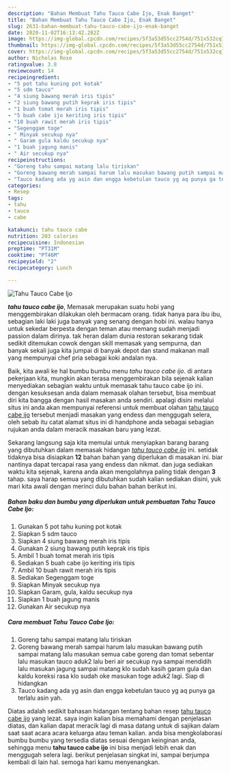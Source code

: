 ```yaml
---
description: "Bahan Membuat Tahu Tauco Cabe Ijo, Enak Banget"
title: "Bahan Membuat Tahu Tauco Cabe Ijo, Enak Banget"
slug: 2631-bahan-membuat-tahu-tauco-cabe-ijo-enak-banget
date: 2020-11-02T16:13:42.282Z
image: https://img-global.cpcdn.com/recipes/5f3a53d55cc2754d/751x532cq70/tahu-tauco-cabe-ijo-foto-resep-utama.jpg
thumbnail: https://img-global.cpcdn.com/recipes/5f3a53d55cc2754d/751x532cq70/tahu-tauco-cabe-ijo-foto-resep-utama.jpg
cover: https://img-global.cpcdn.com/recipes/5f3a53d55cc2754d/751x532cq70/tahu-tauco-cabe-ijo-foto-resep-utama.jpg
author: Nicholas Rose
ratingvalue: 3.8
reviewcount: 14
recipeingredient:
- "5 pot tahu kuning pot kotak"
- "5 sdm tauco"
- "4 siung bawang merah iris tipis"
- "2 siung bawang putih keprak iris tipis"
- "1 buah tomat merah iris tipis"
- "5 buah cabe ijo keriting iris tipis"
- "10 buah rawit merah iris tipis"
- "Segenggam toge"
- " Minyak secukup nya"
- " Garam gula kaldu secukup nya"
- "1 buah jagung manis"
- " Air secukup nya"
recipeinstructions:
- "Goreng tahu sampai matang lalu tiriskan"
- "Goreng bawang merah sampai harum lalu masukan bawang putih sampai matang lalu masukan semua cabe goreng dan tomat sebentar lalu masukan tauco aduk2 lalu beri air secukup nya sampai mendidih lalu masukan jagung sampai matang klo sudah kasih garam gula dan kaldu koreksi rasa klo sudah oke masukan toge aduk2 lagi. Siap di hidangkan"
- "Tauco kadang ada yg asin dan engga kebetulan tauco yg aq punya ga terlalu asin yah."
categories:
- Resep
tags:
- tahu
- tauco
- cabe

katakunci: tahu tauco cabe 
nutrition: 203 calories
recipecuisine: Indonesian
preptime: "PT31M"
cooktime: "PT46M"
recipeyield: "2"
recipecategory: Lunch

---
```



![Tahu Tauco Cabe Ijo](https://img-global.cpcdn.com/recipes/5f3a53d55cc2754d/751x532cq70/tahu-tauco-cabe-ijo-foto-resep-utama.jpg)

<b><i>tahu tauco cabe ijo</i></b>, Memasak merupakan suatu hobi yang menggembirakan dilakukan oleh bermacam orang. tidak hanya para ibu ibu, sebagian laki laki juga banyak yang senang dengan hobi ini. walau hanya untuk sekedar berpesta dengan teman atau memang sudah menjadi passion dalam dirinya. tak heran dalam dunia restoran sekarang tidak sedikit ditemukan cowok dengan skill memasak yang sempurna, dan banyak sekali juga kita jumpai di banyak depot dan stand makanan mall yang mempunyai chef pria sebagai koki andalan nya.

Baik, kita awali ke hal bumbu bumbu menu <i>tahu tauco cabe ijo</i>. di antara pekerjaan kita, mungkin akan terasa menggembirakan bila sejenak kalian menyediakan sebagian waktu untuk memasak tahu tauco cabe ijo ini. dengan kesuksesan anda dalam memasak olahan tersebut, bisa membuat diri kita bangga dengan hasil masakan anda sendiri. apalagi disini melalui situs ini anda akan mempunyai referensi untuk membuat olahan <u>tahu tauco cabe ijo</u> tersebut menjadi masakan yang endess dan menggugah selera, oleh sebab itu catat alamat situs ini di handphone anda sebagai sebagian rujukan anda dalam meracik masakan baru yang lezat.




Sekarang langsung saja kita memulai untuk menyiapkan barang barang yang dibutuhkan dalam memasak hidangan <u><i>tahu tauco cabe ijo</i></u> ini. setidak tidaknya bisa disiapkan <b>12</b> bahan bahan yang diperlukan di masakan ini. biar nantinya dapat tercapai rasa yang endess dan nikmat. dan juga sediakan waktu kita sejenak, karena anda akan mengolahnya paling tidak dengan <b>3</b> tahap. saya harap semua yang dibutuhkan sudah kalian sediakan disini, yuk mari kita awali dengan merinci dulu bahan bahan berikut ini.

<!--inarticleads1-->

##### Bahan baku dan bumbu yang diperlukan untuk pembuatan Tahu Tauco Cabe Ijo:

1. Gunakan 5 pot tahu kuning pot kotak
1. Siapkan 5 sdm tauco
1. Siapkan 4 siung bawang merah iris tipis
1. Gunakan 2 siung bawang putih keprak iris tipis
1. Ambil 1 buah tomat merah iris tipis
1. Sediakan 5 buah cabe ijo keriting iris tipis
1. Ambil 10 buah rawit merah iris tipis
1. Sediakan Segenggam toge
1. Siapkan  Minyak secukup nya
1. Siapkan  Garam, gula, kaldu secukup nya
1. Siapkan 1 buah jagung manis
1. Gunakan  Air secukup nya




<!--inarticleads2-->

##### Cara membuat Tahu Tauco Cabe Ijo:

1. Goreng tahu sampai matang lalu tiriskan
1. Goreng bawang merah sampai harum lalu masukan bawang putih sampai matang lalu masukan semua cabe goreng dan tomat sebentar lalu masukan tauco aduk2 lalu beri air secukup nya sampai mendidih lalu masukan jagung sampai matang klo sudah kasih garam gula dan kaldu koreksi rasa klo sudah oke masukan toge aduk2 lagi. Siap di hidangkan
1. Tauco kadang ada yg asin dan engga kebetulan tauco yg aq punya ga terlalu asin yah.




Diatas adalah sedikit bahasan hidangan tentang bahan resep <u>tahu tauco cabe ijo</u> yang lezat. saya ingin kalian bisa memahami dengan penjelasan diatas, dan kalian dapat meracik lagi di masa datang untuk di sajikan dalam saat saat acara acara keluarga atau teman kalian. anda bisa mengkolaborasi bumbu bumbu yang tersedia diatas sesuai dengan keinginan anda, sehingga menu <b>tahu tauco cabe ijo</b> ini bisa menjadi lebih enak dan menggugah selera lagi. berikut penjelasan singkat ini, sampai berjumpa kembali di lain hal. semoga hari kamu menyenangkan.
